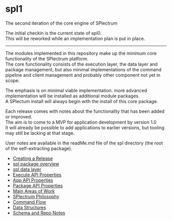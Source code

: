 # spl1

The second iteration of the core engine of SPlectrum 

The initial checkin is the current state of spl0.  
This will be reworked while an implementation plan is put in place.

---

The modules implemented in this repository make up the minimum core functionality of the SPlectrum platform.  
The core functionality consists of the execution layer, the data layer and package management,
but also minimal implementations of the command pipeline and client management and probably other component not yet in scope.  

The emphasis is on minimal viable implementation. more advanced implementation will be installed as additional module packages.  
A SPlectum install will always begin with the install of this core package.

Each release comes with notes about the functionality that has been added or improved.  
The aim is to come to a MVP for application development by version 1.0  
It will already be possible to add applications to earlier versions, but tooling may still be lacking at that stage.

User notes are available in the readMe.md file of the spl directory (the root of the self-extracting package).

 - [Creating a Release](./docs/creating-a-release.md)
 - [spl package overview](./docs/spl-package-overview.md)
 - [spl data layer](./docs/spl-data-layer.md)
 - [Execute API Properties](./docs/execute-api-properties.md)
 - [App API Properties](./docs/app-api-properties.md)
 - [Package API Properties](./docs/package-api-properties.md)
 - [Main Areas of Work](./docs/main-areas-of-work.md)
 - [SPlectrum Philosophy](./docs/spl-node-philosophy.md)
 - [Command Flow](./docs/command-flow.md)
 - [Data Structures](./docs/data-structures.md)
 - [Schema and Repo Notes](./docs/schema-and-repo-notes.md)

